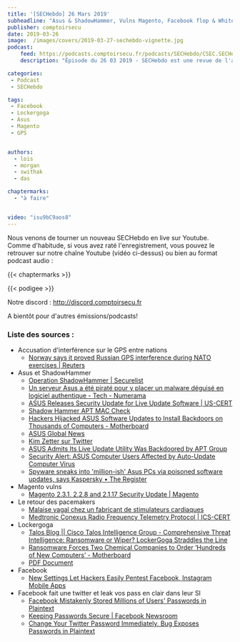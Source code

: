 ```yaml
---
title: '[SECHebdo] 26 Mars 2019'
subheadline: "Asus & ShadowHammer, Vulns Magento, Facebook flop & Whitehat mode, Pacemakers, Lockergoga, Interférences GPS, etc."
publisher: comptoirsecu
date: 2019-03-26
image:  /images/covers/2019-03-27-sechebdo-vignette.jpg
podcast:
    feed: https://podcasts.comptoirsecu.fr/podcasts/SECHebdo/CSEC.SECHebdo.2019-03-26.mp3
    description: "Épisode du 26 03 2019 - SECHebdo est une revue de l'actualité cybersécurité réalisée en live sur Youtube, généralement le mardi soir."

categories:
 - Podcast
 - SECHebdo

tags:
 - Facebook
 - Lockergoga
 - Asus
 - Magento
 - GPS


authors:
  - lois
  - morgan
  - swithak
  - das

chaptermarks:
  - "à faire"


video: "isu9bC9aos8"
---
```


Nous venons de tourner un nouveau SECHebdo en live sur Youtube. Comme d'habitude, si vous avez raté l'enregistrement, vous pouvez le retrouver sur notre chaîne Youtube (vidéo ci-dessus) ou bien au format podcast audio :

{{< chaptermarks >}}

{{< podigee >}}

Notre discord : <http://discord.comptoirsecu.fr>

A bientôt pour d'autres émissions/podcasts!

### Liste des sources :

*  Accusation d'interférence sur le GPS entre nations
	* [Norway says it proved Russian GPS interference during NATO exercises | Reuters](https://www.reuters.com/article/us-norway-defence-russia-idUSKCN1QZ1WN)
*  Asus et ShadowHammer
	* [Operation ShadowHammer | Securelist](https://securelist.com/operation-shadowhammer/89992/)
	* [Un serveur Asus a été piraté pour y placer un malware déguisé en logiciel authentique - Tech - Numerama](https://www.numerama.com/tech/475139-un-serveur-asus-a-ete-pirate-pour-y-placer-un-malware-deguise-en-logiciel-authentique.html)
	* [ASUS Releases Security Update for Live Update Software | US-CERT](https://www.us-cert.gov/ncas/current-activity/2019/03/26/ASUS-Releases-Security-Update-Live-Update-Software)
	* [Shadow Hammer APT MAC Check](https://shadowhammer.kaspersky.com/)
	* [Hackers Hijacked ASUS Software Updates to Install Backdoors on Thousands of Computers - Motherboard](https://motherboard.vice.com/en_us/article/pan9wn/hackers-hijacked-asus-software-updates-to-install-backdoors-on-thousands-of-computers)
	* [ASUS Global News](https://www.asus.com/News/hqfgVUyZ6uyAyJe1)
	* [Kim Zetter sur Twitter](https://twitter.com/KimZetter/status/1110234810633469953?s=19)
	* [ASUS Admits Its Live Update Utility Was Backdoored by APT Group](https://www.bleepingcomputer.com/news/security/asus-admits-its-live-update-utility-was-backdoored-by-apt-group/)
	* [Security Alert: ASUS Computer Users Affected by Auto-Update Computer Virus](https://heimdalsecurity.com/blog/security-alert-asus-computer-users-auto-update-virus/)
	* [Spyware sneaks into 'million-ish' Asus PCs via poisoned software updates, says Kaspersky • The Register](https://www.theregister.co.uk/2019/03/25/asus_software_update_utility_backdoor/)
*  Magento vulns
	* [Magento 2.3.1, 2.2.8 and 2.1.17 Security Update | Magento](https://magento.com/security/patches/magento-2.3.1-2.2.8-and-2.1.17-security-update)
*  Le retour des pacemakers
	* [Malaise vagal chez un fabricant de stimulateurs cardiaques](http://www.dsih.fr/article/3299/malaise-vagal-chez-un-fabricant-de-stimulateurs-cardiaques.html)
	* [Medtronic Conexus Radio Frequency Telemetry Protocol | ICS-CERT](https://ics-cert.us-cert.gov/advisories/ICSMA-19-080-01)
*  Lockergoga
	* [Talos Blog || Cisco Talos Intelligence Group - Comprehensive Threat Intelligence: Ransomware or Wiper? LockerGoga Straddles the Line](https://blog.talosintelligence.com/2019/03/lockergoga.html)
	* [Ransomware Forces Two Chemical Companies to Order ‘Hundreds of New Computers’ - Motherboard](https://motherboard.vice.com/en_us/article/8xyj7g/ransomware-forces-two-chemical-companies-to-order-hundreds-of-new-computers)
	* [PDF Document](https://www.cert.ssi.gouv.fr/uploads/CERTFR-2019-ACT-005.pdf)
*  Facebook
	* [New Settings Let Hackers Easily Pentest Facebook, Instagram Mobile Apps](https://thehackernews.com/2019/03/facebook-whitehat-setting-hackers.html)
*  Facebook fait une twitter et leak vos pass en clair dans leur SI
	* [Facebook Mistakenly Stored Millions of Users' Passwords in Plaintext](https://thehackernews.com/2019/03/facebook-account-passwords.html)
	* [Keeping Passwords Secure | Facebook Newsroom](https://newsroom.fb.com/news/2019/03/keeping-passwords-secure/)
	* [Change Your Twitter Password Immediately, Bug Exposes Passwords in Plaintext](https://thehackernews.com/2018/05/twitter-account-password.html)
